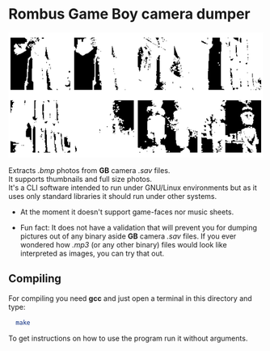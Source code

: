 # Rombus Game Boy camera dumper

![](collage.png)

Extracts _.bmp_ photos from **GB** camera _.sav_ files.   
It supports thumbnails and full size photos.  
It's a CLI software intended to run under GNU/Linux environments but as it uses only standard libraries it should run under other systems.


- At the moment it doesn't support game-faces nor music sheets.

- Fun fact: It does not have a validation that will prevent you for dumping pictures out of any binary aside **GB** camera _.sav_ files. If you ever wondered how _.mp3_ (or any other binary) files would look like interpreted as images, you can try that out.



## Compiling 

For compiling you need **gcc** and just open a terminal in this directory and type:

```bash
  make
```

To get instructions on how to use the program run it without arguments.
